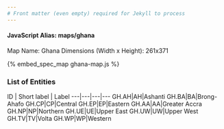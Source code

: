 ```yaml
---
# Front matter (even empty) required for Jekyll to process
---
```


#### JavaScript Alias: maps/ghana

Map Name: Ghana
Dimensions (Width x Height): 261x371



{% embed_spec_map ghana-map.js %}

### List of Entities

ID | Short label | Label
---|---|---|---
GH.AH|AH|Ashanti
GH.BA|BA|Brong-Ahafo
GH.CP|CP|Central
GH.EP|EP|Eastern
GH.AA|AA|Greater Accra
GH.NP|NP|Northern
GH.UE|UE|Upper East
GH.UW|UW|Upper West
GH.TV|TV|Volta
GH.WP|WP|Western

